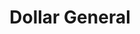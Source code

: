 ---
title: "Dollar General"
url: /oak-harbor/dollar-general-south-locust-street/
shop: variety store
---